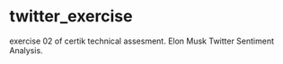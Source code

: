 # twitter_exercise
exercise 02 of certik technical assesment. Elon Musk Twitter Sentiment Analysis.

